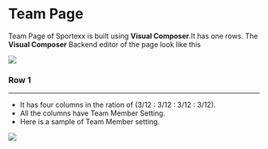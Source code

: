 # Team Page

Team Page of Sportexx is built using **Visual Composer**.It has one rows. The **Visual Composer** Backend editor of the page look like this

![](http://transvelo.github.io/sportexx/docs/images/team.png)

### Row 1
---

* It has four columns in the ration of (3/12 : 3/12 : 3/12 : 3/12).
* All the columns have Team Member Setting.
* Here is a sample of Team Member setting.

![](http://transvelo.github.io/sportexx/docs/images/team-member-setting.png)


